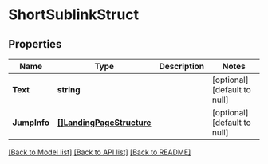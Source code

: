 # ShortSublinkStruct

## Properties
Name | Type | Description | Notes
------------ | ------------- | ------------- | -------------
**Text** | **string** |  | [optional] [default to null]
**JumpInfo** | [**[]LandingPageStructure**](landing_page_structure.md) |  | [optional] [default to null]

[[Back to Model list]](../README.md#documentation-for-models) [[Back to API list]](../README.md#documentation-for-api-endpoints) [[Back to README]](../README.md)


